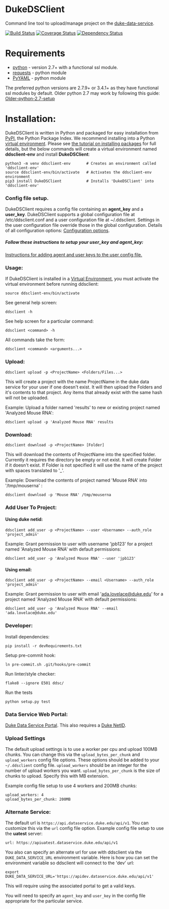 # DukeDSClient
Command line tool to upload/manage project on the [duke-data-service](https://github.com/Duke-Translational-Bioinformatics/duke-data-service).

[![Build Status](https://travis-ci.org/Duke-GCB/DukeDSClient.svg?branch=master)](https://travis-ci.org/Duke-GCB/DukeDSClient)
[![Coverage Status](https://coveralls.io/repos/github/Duke-GCB/DukeDSClient/badge.svg?branch=coveralls)](https://coveralls.io/github/Duke-GCB/DukeDSClient?branch=coveralls)
[![Dependency Status](https://gemnasium.com/badges/github.com/Duke-GCB/DukeDSClient.svg)](https://gemnasium.com/github.com/Duke-GCB/DukeDSClient)


# Requirements

- [python](https://www.python.org/) - version 2.7+ with a functional ssl module.
- [requests](http://docs.python-requests.org/en/master/) - python module
- [PyYAML](http://pyyaml.org/wiki/PyYAML) - python module

The preferred python versions are 2.7.9+ or 3.4.1+ as they have functional ssl modules by default.
Older python 2.7 may work by following this guide: [Older-python-2.7-setup](https://github.com/Duke-GCB/DukeDSClient/wiki/Older-python-2.7-setup)

# Installation:

DukeDSClient is written in Python and packaged for easy installation from [PyPI](https://pypi.org/project/DukeDSClient/), the Python Package Index. We recommend installing into a Python [virtual environment](https://packaging.python.org/tutorials/installing-packages/#creating-virtual-environments).
Please see [the tutorial on installing packages](https://packaging.python.org/tutorials/installing-packages/) for full details, but the below commands will create a virtual environment named **ddsclient-env** and install **DukeDSClient**:

```
python3 -m venv ddsclient-env       # Creates an environment called 'ddsclient-env'
source ddsclient-env/bin/activate   # Activates the ddsclient-env environment
pip3 install DukeDSClient           # Installs 'DukeDSClient' into 'ddsclient-env'
```

### Config file setup.

DukeDSClient requires a config file containing an __agent_key__ and a __user_key__.
DukeDSClient supports a global configuration file at /etc/ddsclient.conf and a user configuration file at ~/.ddsclient.
Settings in the user configuration file override those in the global configuration.
Details of all configuration options: [Configuration options](https://github.com/Duke-GCB/DukeDSClient/wiki/Configuration).

#####  Follow these instructions to setup your __user_key__ and  __agent_key__:

[Instructions for adding agent and user keys to the user config file.](https://github.com/Duke-GCB/DukeDSClient/wiki/Agent-User-Keys-(setup))

### Usage:

If DukeDSClient is installed in a [Virtual Environment](https://packaging.python.org/tutorials/installing-packages/#creating-virtual-environments), you must activate the virtual environment before running ddsclient:

```
source ddsclient-env/bin/activate
```

See general help screen:

```
ddsclient -h
```

See help screen for a particular command:

```
ddsclient <command> -h
```

All commands take the form:
```
ddsclient <command> <arguments...>
```

### Upload:

```
ddsclient upload -p <ProjectName> <Folders/Files...>
```

This will create a project with the name ProjectName in the duke data service for your user if one doesn't exist.
It will then upload the Folders and it's contents to that project.
Any items that already exist with the same hash will not be uploaded.


Example: Upload a folder named 'results' to new or existing project named 'Analyzed Mouse RNA':

```
ddsclient upload -p 'Analyzed Mouse RNA' results
```

### Download:

```
ddsclient download -p <ProjectName> [Folder]
```

This will download the contents of ProjectName into the specified folder.
Currently it requires the directory be empty or not exist.
It will create Folder if it doesn't exist.
If Folder is not specified it will use the name of the project with spaces translated to '_'.

Example: Download the contents of project named 'Mouse RNA' into '/tmp/mouserna' :

```
ddsclient download -p 'Mouse RNA' /tmp/mouserna
```

### Add User To Project:

#### Using duke netid:

```
ddsclient add_user -p <ProjectName> --user <Username> --auth_role 'project_admin'
```

Example: Grant permission to user with username 'jpb123' for a project named 'Analyzed Mouse RNA' with default permissions:

```
ddsclient add_user -p 'Analyzed Mouse RNA' --user 'jpb123'
```

#### Using email:

```
ddsclient add_user -p <ProjectName> --email <Username> --auth_role 'project_admin'
```

Example: Grant permission to user with email 'ada.lovelace@duke.edu' for a project named 'Analyzed Mouse RNA' with default permissions:

```
ddsclient add_user -p 'Analyzed Mouse RNA' --email 'ada.lovelace@duke.edu'
```


### Developer:

Install dependencies:
```
pip install -r devRequirements.txt
```

Setup pre-commit hook:
```
ln pre-commit.sh .git/hooks/pre-commit
```

Run linter/style checker:
```
flake8 --ignore E501 ddsc/
```

Run the tests
```
python setup.py test
```



### Data Service Web Portal:
[Duke Data Service Portal](https://dataservice.duke.edu).
This also requires a [Duke NetID](https://oit.duke.edu/email-accounts/netid/).

### Upload Settings
The default upload settings is to use a worker per cpu and upload 100MB chunks.
You can change this via the `upload_bytes_per_chunk` and `upload_workers` config file options.
These options should be added to your `~/.ddsclient` config file.
`upload_workers` should be an integer for the number of upload workers you want.
`upload_bytes_per_chunk` is the size of chunks to upload. Specify this with MB extension.

Example config file setup to use 4 workers and 200MB chunks:
```
upload_workers: 4
upload_bytes_per_chunk: 200MB
```

### Alternate Service:
The default url is `https://api.dataservice.duke.edu/api/v1`.
You can customize this via the `url` config file option.
Example config file setup to use the __uatest__ server:
```
url: https://apiuatest.dataservice.duke.edu/api/v1
```

You also can specify an alternate url for use with ddsclient via the `DUKE_DATA_SERVICE_URL` environment variable.
Here is how you can set the environment variable so ddsclient will connect to the 'dev' url:
```
export DUKE_DATA_SERVICE_URL='https://apidev.dataservice.duke.edu/api/v1'
```
This will require using the associated portal to get a valid keys.

You will need to specify an `agent_key` and `user_key` in the config file appropriate for the particular service.



